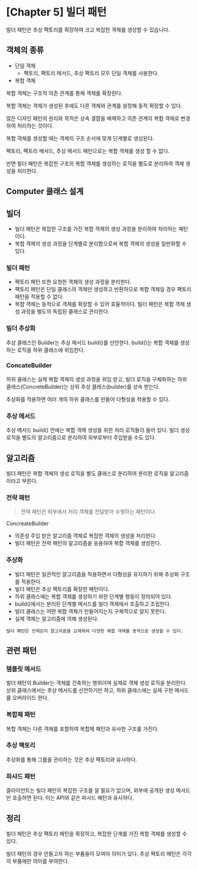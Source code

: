 # [Chapter 5] 빌더 패턴

빌더 패턴은 추상 팩토리를 확장하여 크고 복잡한 객체를 생성할 수 있습니다.

## 객체의 종류

- 단일 객체
    - 팩토리, 팩토리 메서드, 추상 팩토리 모두 단일 객체를 사용한다.
- 복합 객체
    
복합 객체는 구조적 의존 관계를 통해 객체를 확장한다.

복합 객체는 객체가 생성된 후에도 다른 객체와 관계를 설정해 동적 확장할 수 있다.

많은 디자인 패턴의 원리와 목적은 상속 결합을 배제하고 의존 관계의 복합 객체로 변경하여 처리하는 것이다.

복합 객체를 생성할 때는 객체의 구조 순서에 맞게 단계별로 생성된다.

팩토리, 팩토리 메서드, 추상 메서드 패턴으로는 복합 객체를 생성 할 수 없다.

반면 빌더 패턴은 복잡한 구조의 복합 객체를 생성하는 로직을 별도로 분리하여 객체 생성을 처리한다.

## Computer 클래스 설계

## 빌더

- 빌더 패턴은 복잡한 구조를 가진 복합 객체의 생성 과정을 분리하여 처리하는 패턴이다.
- 복합 객체의 생성 과정을 단계별로 분리함으로써 복합 객체의 생성을 일반화할 수 있다.

### 빌더 패턴

- 팩토리 패턴 또한 요청한 객체의 생성 과정을 분리한다.
- 팩토리 패턴은 단일 클래스의 객체만 생성하고 반환하므로 복합 객체일 경우 팩토리 패턴을 적용할 수 없다.
- 복합 객체는 동적으로 객체를 확장할 수 있어 효율적이다. 빌더 패턴은 복합 객체 생성 과정을 별도의 독립된 클래스로 관리한다.


### 빌더 추상화

추상 클래스인 Builder는 추상 메서드 build()를 선언한다. build()는 복합 객체를 생성하는 로직을 하위 클래스에 위임한다.

### ConcateBuilder

하위 클래스는 실제 복합 객체의 생성 과정을 위임 받고, 빌더 로직을 구체화하는 하위 클래스(ConcreteBuilder)는 상위 추상 클래스(builder)를 상속 받는다.

추상화를 적용하면 여러 개의 하위 클래스를 만들어 다형성을 적용할 수 있다.

### 추상 메서드

추상 메서드 build() 안에는 복합 객체 생성을 위한 처리 로직들이 들어 있다. 빌더 생성 로직을 별도의 알고리즘으로 분리하여 외부로부터 주입받을 수도 있다.

## 알고리즘

빌더 패턴은 복합 객체의 생성 로직을 별도 클래스로 분리하여 분리한 로직을 알고리즘이라고 부른다.

### 전략 패턴

> 전략 패턴은 외부에서 처리 객체를 전달받아 수행하는 패턴이다.


ConcreateBuilder

- 의존성 주입 받은 알고리즘 객체로 복잡한 객체의 생성을 처리한다.
- 빌더 패턴은 전략 패턴의 알고리즘을 응용햐여 복합 객체를 생성한다.

### 추상화

- 빌더 패턴은 일관적인 알고리즘을 적용하면서 다형성을 유지하기 위해 추상화 구조를 적용한다.
- 빌더 패턴은 추상 팩토리를 확장한 패턴이다.
- 하위 클래스에는 복합 객체를 생성하기 위한 단계별 행동이 정의되어 있다.
- build()에서는 분리된 단계별 메서드를 빌더 객체에서 호출하고 조립한다.
- 빌더 클래스는 어떤 복합 객체가 만들어지는지 구체적으로 알지 못한다.
- 실제 객체는 알고리즘에 의해 생성된다.

`빌더 패턴은 언제든지 알고리즘을 교체하여 다양한 복합 객체를 동적으로 생성할 수 있다.`

## 관련 패턴

### 템플릿 메서드

빌더 패턴의 Builder는 객체를 건축하는 행위이며 실제로 객체 생성 로직을 분리한다. 상위 클래스에서는 추상 메서드를 선언하기만 하고, 하위 클래스에는 실제 구현 메서드를 오버라이드 한다.

### 복합체 패턴

복합 객체는 다른 객체를 포함하여 복합체 패턴과 유사한 구조를 가진다.

### 추상 팩토리

추상화를 통해 그룹을 관리하는 것은 추상 팩토리와 유사하다.

### 파샤드 패턴

클라이언트는 빌더 패턴의 복잡한 구조를 알 필요가 없으며, 외부에 공개된 생성 메서드만 호출하면 된다. 이는 API와 같은 파사드 패턴과 유사하다.

## 정리

빌더 패턴은 추상 팩토리 패턴을 확장하고, 복잡한 단계를 가진 복합 객체를 생성할 수 있다.

빌더 패턴의 경우 만들고자 하는 부품들이 모여야 의미가 있다. 추상 팩토리 패턴은 각각의 부품에만 의미를 부여한다.
